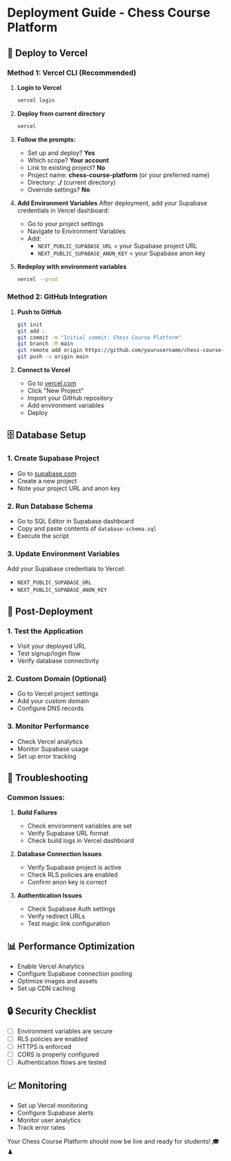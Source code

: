 # Deployment Guide - Chess Course Platform

## 🚀 Deploy to Vercel

### Method 1: Vercel CLI (Recommended)

1. **Login to Vercel**
   ```bash
   vercel login
   ```

2. **Deploy from current directory**
   ```bash
   vercel
   ```

3. **Follow the prompts:**
   - Set up and deploy? **Yes**
   - Which scope? **Your account**
   - Link to existing project? **No**
   - Project name: **chess-course-platform** (or your preferred name)
   - Directory: **./** (current directory)
   - Override settings? **No**

4. **Add Environment Variables**
   After deployment, add your Supabase credentials in Vercel dashboard:
   - Go to your project settings
   - Navigate to Environment Variables
   - Add:
     - `NEXT_PUBLIC_SUPABASE_URL` = your Supabase project URL
     - `NEXT_PUBLIC_SUPABASE_ANON_KEY` = your Supabase anon key

5. **Redeploy with environment variables**
   ```bash
   vercel --prod
   ```

### Method 2: GitHub Integration

1. **Push to GitHub**
   ```bash
   git init
   git add .
   git commit -m "Initial commit: Chess Course Platform"
   git branch -M main
   git remote add origin https://github.com/yourusername/chess-course-platform.git
   git push -u origin main
   ```

2. **Connect to Vercel**
   - Go to [vercel.com](https://vercel.com)
   - Click "New Project"
   - Import your GitHub repository
   - Add environment variables
   - Deploy

## 🗄️ Database Setup

### 1. Create Supabase Project
- Go to [supabase.com](https://supabase.com)
- Create a new project
- Note your project URL and anon key

### 2. Run Database Schema
- Go to SQL Editor in Supabase dashboard
- Copy and paste contents of `database-schema.sql`
- Execute the script

### 3. Update Environment Variables
Add your Supabase credentials to Vercel:
- `NEXT_PUBLIC_SUPABASE_URL`
- `NEXT_PUBLIC_SUPABASE_ANON_KEY`

## 🔧 Post-Deployment

### 1. Test the Application
- Visit your deployed URL
- Test signup/login flow
- Verify database connectivity

### 2. Custom Domain (Optional)
- Go to Vercel project settings
- Add your custom domain
- Configure DNS records

### 3. Monitor Performance
- Check Vercel analytics
- Monitor Supabase usage
- Set up error tracking

## 🚨 Troubleshooting

### Common Issues:

1. **Build Failures**
   - Check environment variables are set
   - Verify Supabase URL format
   - Check build logs in Vercel dashboard

2. **Database Connection Issues**
   - Verify Supabase project is active
   - Check RLS policies are enabled
   - Confirm anon key is correct

3. **Authentication Issues**
   - Check Supabase Auth settings
   - Verify redirect URLs
   - Test magic link configuration

## 📊 Performance Optimization

- Enable Vercel Analytics
- Configure Supabase connection pooling
- Optimize images and assets
- Set up CDN caching

## 🔒 Security Checklist

- [ ] Environment variables are secure
- [ ] RLS policies are enabled
- [ ] HTTPS is enforced
- [ ] CORS is properly configured
- [ ] Authentication flows are tested

## 📈 Monitoring

- Set up Vercel monitoring
- Configure Supabase alerts
- Monitor user analytics
- Track error rates

Your Chess Course Platform should now be live and ready for students! 🎓♟️